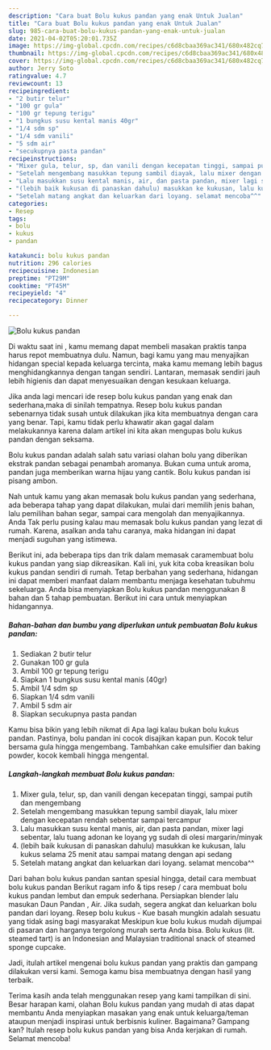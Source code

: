 ```yaml
---
description: "Cara buat Bolu kukus pandan yang enak Untuk Jualan"
title: "Cara buat Bolu kukus pandan yang enak Untuk Jualan"
slug: 985-cara-buat-bolu-kukus-pandan-yang-enak-untuk-jualan
date: 2021-04-02T05:20:01.735Z
image: https://img-global.cpcdn.com/recipes/c6d8cbaa369ac341/680x482cq70/bolu-kukus-pandan-foto-resep-utama.jpg
thumbnail: https://img-global.cpcdn.com/recipes/c6d8cbaa369ac341/680x482cq70/bolu-kukus-pandan-foto-resep-utama.jpg
cover: https://img-global.cpcdn.com/recipes/c6d8cbaa369ac341/680x482cq70/bolu-kukus-pandan-foto-resep-utama.jpg
author: Jerry Soto
ratingvalue: 4.7
reviewcount: 13
recipeingredient:
- "2 butir telur"
- "100 gr gula"
- "100 gr tepung terigu"
- "1 bungkus susu kental manis 40gr"
- "1/4 sdm sp"
- "1/4 sdm vanili"
- "5 sdm air"
- "secukupnya pasta pandan"
recipeinstructions:
- "Mixer gula, telur, sp, dan vanili dengan kecepatan tinggi, sampai putih dan mengembang"
- "Setelah mengembang masukkan tepung sambil diayak, lalu mixer dengan kecepatan rendah sebentar sampai tercampur"
- "Lalu masukkan susu kental manis, air, dan pasta pandan, mixer lagi sebentar, lalu tuang adonan ke loyang yg sudah di olesi margarin/minyak"
- "(lebih baik kukusan di panaskan dahulu) masukkan ke kukusan, lalu kukus selama 25 menit atau sampai matang dengan api sedang"
- "Setelah matang angkat dan keluarkan dari loyang. selamat mencoba^^"
categories:
- Resep
tags:
- bolu
- kukus
- pandan

katakunci: bolu kukus pandan 
nutrition: 296 calories
recipecuisine: Indonesian
preptime: "PT29M"
cooktime: "PT45M"
recipeyield: "4"
recipecategory: Dinner

---
```



![Bolu kukus pandan](https://img-global.cpcdn.com/recipes/c6d8cbaa369ac341/680x482cq70/bolu-kukus-pandan-foto-resep-utama.jpg)

Di waktu  saat ini , kamu memang dapat membeli masakan praktis tanpa harus repot membuatnya dulu. Namun, bagi kamu yang mau menyajikan hidangan special kepada keluarga tercinta, maka kamu memang lebih bagus menghidangkannya dengan tangan sendiri. Lantaran, memasak sendiri jauh lebih higienis dan dapat menyesuaikan dengan kesukaan keluarga.

Jika anda lagi mencari ide resep bolu kukus pandan yang enak dan sederhana,maka di sinilah tempatnya. Resep bolu kukus pandan  sebenarnya tidak susah untuk dilakukan jika kita membuatnya dengan cara yang benar. Tapi, kamu tidak perlu khawatir akan gagal dalam melakukannya 
karena dalam artikel ini kita akan mengupas bolu kukus pandan dengan seksama.  

Bolu kukus pandan adalah salah satu variasi olahan bolu yang diberikan ekstrak pandan sebagai penambah aromanya. Bukan cuma untuk aroma, pandan juga memberikan warna hijau yang cantik. Bolu kukus pandan isi pisang ambon.

Nah untuk kamu yang akan memasak bolu kukus pandan yang sederhana, ada beberapa tahap yang dapat dilakukan, mulai dari memilih jenis bahan, lalu pemilihan bahan segar, sampai cara mengolah dan menyajikannya. Anda Tak perlu pusing kalau mau memasak bolu kukus pandan yang lezat di rumah. Karena, asalkan anda  tahu caranya, maka hidangan ini dapat menjadi suguhan yang istimewa.

Berikut ini, ada beberapa tips dan trik dalam memasak caramembuat bolu kukus pandan yang siap dikreasikan. Kali ini, yuk kita coba kreasikan bolu kukus pandan sendiri di rumah. Tetap berbahan yang sederhana, hidangan ini dapat memberi manfaat dalam membantu menjaga kesehatan tubuhmu sekeluarga. Anda bisa menyiapkan Bolu kukus pandan menggunakan 8 bahan dan 5 tahap pembuatan. Berikut ini cara untuk menyiapkan hidangannya.

<!--inarticleads1-->

##### Bahan-bahan dan bumbu yang diperlukan untuk pembuatan Bolu kukus pandan:

1. Sediakan 2 butir telur
1. Gunakan 100 gr gula
1. Ambil 100 gr tepung terigu
1. Siapkan 1 bungkus susu kental manis (40gr)
1. Ambil 1/4 sdm sp
1. Siapkan 1/4 sdm vanili
1. Ambil 5 sdm air
1. Siapkan secukupnya pasta pandan


Kamu bisa bikin yang lebih nikmat di Apa lagi kalau bukan bolu kukus pandan. Pastinya, bolu pandan ini cocok disajikan kapan pun. Kocok telur bersama gula hingga mengembang. Tambahkan cake emulsifier dan baking powder, kocok kembali hingga mengental. 

<!--inarticleads2-->

##### Langkah-langkah membuat Bolu kukus pandan:

1. Mixer gula, telur, sp, dan vanili dengan kecepatan tinggi, sampai putih dan mengembang
1. Setelah mengembang masukkan tepung sambil diayak, lalu mixer dengan kecepatan rendah sebentar sampai tercampur
1. Lalu masukkan susu kental manis, air, dan pasta pandan, mixer lagi sebentar, lalu tuang adonan ke loyang yg sudah di olesi margarin/minyak
1. (lebih baik kukusan di panaskan dahulu) masukkan ke kukusan, lalu kukus selama 25 menit atau sampai matang dengan api sedang
1. Setelah matang angkat dan keluarkan dari loyang. selamat mencoba^^


Dari bahan bolu kukus pandan santan spesial hingga, detail cara membuat bolu kukus pandan Berikut ragam info &amp; tips resep / cara membuat bolu kukus pandan lembut dan empuk sederhana. Persiapkan blender lalu masukan Daun Pandan , Air. Jika sudah, segera angkat dan keluarkan bolu pandan dari loyang. Resep bolu kukus - Kue basah mungkin adalah sesuatu yang tidak asing bagi masyarakat Meskipun kue bolu kukus mudah dijumpai di pasaran dan harganya tergolong murah serta Anda bisa. Bolu kukus (lit. steamed tart) is an Indonesian and Malaysian traditional snack of steamed sponge cupcake. 

Jadi, itulah artikel mengenai  bolu kukus pandan  yang praktis dan gampang dilakukan versi kami. Semoga kamu bisa membuatnya dengan hasil yang terbaik. 

Terima kasih anda telah menggunakan resep yang kami tampilkan di sini. Besar harapan kami, olahan  Bolu kukus pandan yang mudah di atas dapat membantu Anda menyiapkan masakan yang enak untuk keluarga/teman ataupun menjadi inspirasi untuk berbisnis kuliner. Bagaimana? Gampang kan? Itulah resep bolu kukus pandan yang bisa Anda kerjakan di rumah. Selamat mencoba!

